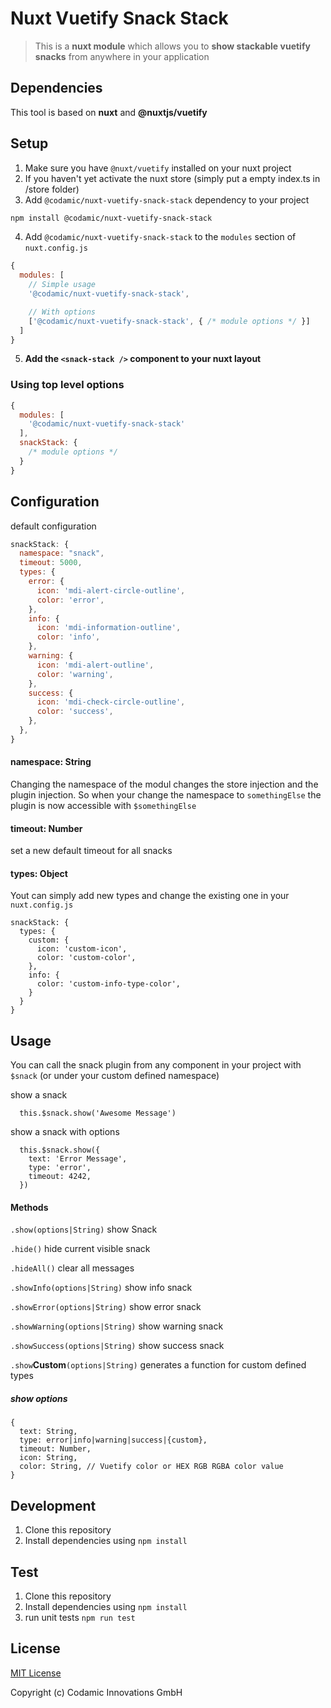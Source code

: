 # Nuxt Vuetify Snack Stack

>  This is a **nuxt module** which allows you to **show stackable vuetify snacks** from anywhere in your application


## Dependencies

This tool is based on **nuxt** and **@nuxtjs/vuetify**

## Setup
1. Make sure you have `@nuxt/vuetify` installed on your nuxt project
2. If you haven't yet activate the nuxt store (simply put a empty index.ts in /store folder)
3. Add `@codamic/nuxt-vuetify-snack-stack` dependency to your project

```bash
npm install @codamic/nuxt-vuetify-snack-stack
```

4. Add `@codamic/nuxt-vuetify-snack-stack` to the `modules` section of `nuxt.config.js`


```js
{
  modules: [
    // Simple usage
    '@codamic/nuxt-vuetify-snack-stack',

    // With options
    ['@codamic/nuxt-vuetify-snack-stack', { /* module options */ }]
  ]
}
```
5. **Add the `<snack-stack />` component to your nuxt layout**


### Using top level options

```js
{
  modules: [
    '@codamic/nuxt-vuetify-snack-stack'
  ],
  snackStack: {
    /* module options */
  }
}
```


## Configuration


default configuration
```js
snackStack: {
  namespace: "snack",
  timeout: 5000,
  types: {
    error: {
      icon: 'mdi-alert-circle-outline',
      color: 'error',
    },
    info: {
      icon: 'mdi-information-outline',
      color: 'info',
    },
    warning: {
      icon: 'mdi-alert-outline',
      color: 'warning',
    },
    success: {
      icon: 'mdi-check-circle-outline',
      color: 'success',
    },
  },
}
```

#### namespace: String
Changing the namespace of the modul changes the store injection and the plugin injection. So when your change the namespace to `somethingElse` the plugin is now accessible with `$somethingElse`

#### timeout: Number
set a new default timeout for all snacks


#### types: Object
Yout can simply add new types and change the existing one in your `nuxt.config.js`
```JS
snackStack: {
  types: {
    custom: {
      icon: 'custom-icon',
      color: 'custom-color',
    },
    info: {
      color: 'custom-info-type-color',
    }
  }
}
````



## Usage

You can call the snack plugin from any component in your project with `$snack` (or under your custom defined namespace)

show a snack
```JS
  this.$snack.show('Awesome Message')
```
show a snack with options
```JS
  this.$snack.show({
    text: 'Error Message',
    type: 'error',
    timeout: 4242,
  })
```

#### Methods

`.show(options|String)` show Snack

`.hide()` hide current visible snack

`.hideAll()` clear all messages

`.showInfo(options|String)` show info snack

`.showError(options|String)` show error snack

`.showWarning(options|String)` show warning snack

`.showSuccess(options|String)` show success snack

`.show`**Custom**`(options|String)` generates a function for custom defined types

##### show options
```JS
{
  text: String,
  type: error|info|warning|success|{custom},
  timeout: Number,
  icon: String,
  color: String, // Vuetify color or HEX RGB RGBA color value
}
```

## Development

1. Clone this repository
2. Install dependencies using `npm install`

## Test

1. Clone this repository
2. Install dependencies using `npm install`
3. run unit tests `npm run test`

## License

[MIT License](./LICENSE)

Copyright (c) Codamic Innovations GmbH